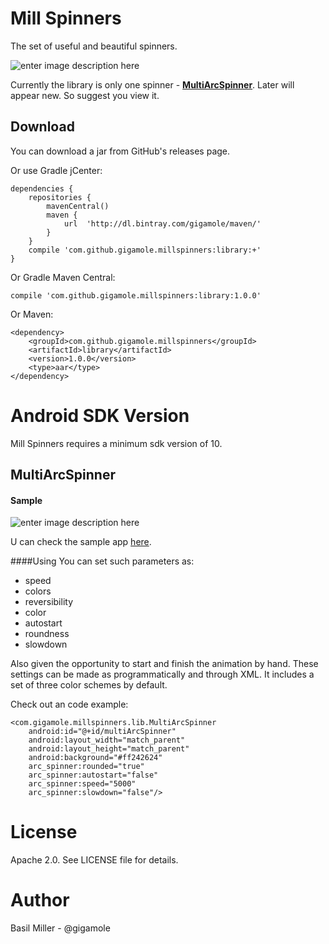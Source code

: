 Mill Spinners
===================
The set of useful and beautiful spinners.

![enter image description here](https://lh3.googleusercontent.com/-bzGxaA_Oyk4/VR-miVWxGrI/AAAAAAAAAZE/tuTVk2dcRyQ/s0/Untitled-4.png "logo_title.png")

Currently the library is only one spinner - [**MultiArcSpinner**](#multi_arc_spinner). Later will appear new. So suggest you view it.

Download
------------

You can download a jar from GitHub's releases page.

Or use Gradle jCenter:

    dependencies {
        repositories {
            mavenCentral()
            maven {
                url  'http://dl.bintray.com/gigamole/maven/'
            }
        }
        compile 'com.github.gigamole.millspinners:library:+'
    }

Or Gradle Maven Central:

    compile 'com.github.gigamole.millspinners:library:1.0.0'

Or Maven:

    <dependency>
	    <groupId>com.github.gigamole.millspinners</groupId>
	    <artifactId>library</artifactId>
	    <version>1.0.0</version>
	    <type>aar</type>
    </dependency>

Android SDK Version
=========
Mill Spinners requires a minimum sdk version of 10.

<a name="multi_arc_spinner"></a>MultiArcSpinner
------------
#### Sample
![enter image description here](https://lh3.googleusercontent.com/-xmtjZYfrZ3g/VR-7WR2tQ1I/AAAAAAAAAZs/YzLSSYPukYE/s0/multi_arc_spinner.gif "multi_arc_spinner.gif")

U can check the sample app [here](https://github.com/GIGAMOLE/Mill-Spinners/tree/master/app).

####Using
You can set such parameters as:

 - speed
 -  colors 
 - reversibility 
 - color
 -  autostart 
 - roundness 
 - slowdown

Also given the opportunity to start and finish the animation by hand.
These settings can be made as programmatically and through XML.
It includes a set of three color schemes by default.

Check out an code example:

    <com.gigamole.millspinners.lib.MultiArcSpinner
        android:id="@+id/multiArcSpinner"
        android:layout_width="match_parent"
        android:layout_height="match_parent"
        android:background="#ff242624"
        arc_spinner:rounded="true"
        arc_spinner:autostart="false"
        arc_spinner:speed="5000"
        arc_spinner:slowdown="false"/>

License
======
Apache 2.0. See LICENSE file for details.


Author
=======
Basil Miller - @gigamole